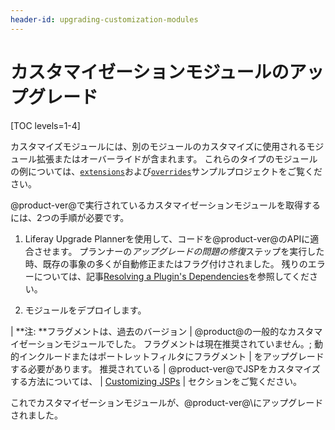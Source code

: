 ```yaml
---
header-id: upgrading-customization-modules
---
```


# カスタマイゼーションモジュールのアップグレード

[TOC levels=1-4]

カスタマイズモジュールには、別のモジュールのカスタマイズに使用されるモジュール拡張またはオーバーライドが含まれます。 これらのタイプのモジュールの例については、[`extensions`](https://github.com/liferay/liferay-blade-samples/tree/7.1/liferay-workspace/extensions)および[`overrides`](https://github.com/liferay/liferay-blade-samples/tree/7.1/liferay-workspace/overrides)サンプルプロジェクトをご覧ください。

@product-ver@で実行されているカスタマイゼーションモジュールを取得するには、2つの手順が必要です。

1.  Liferay Upgrade Plannerを使用して、コードを@product-ver@のAPIに適合させます。 プランナーの*アップグレードの問題の修復*ステップを実行した時、既存の事象の多くが自動修正またはフラグ付けされました。 残りのエラーについては、記事[Resolving a Plugin's Dependencies](/docs/7-1/tutorials/-/knowledge_base/t/resolving-a-plugins-dependencies)を参照してください。

2.  モジュールをデプロイします。

| **注: **フラグメントは、過去のバージョン | @product@の一般的なカスタマイゼーションモジュールでした。 フラグメントは現在推奨されていません。; 動的インクルードまたはポートレットフィルタにフラグメント | をアップグレードする必要があります。 推奨されている | @product-ver@でJSPをカスタマイズする方法については、 | [Customizing JSPs](/docs/7-1/tutorials/-/knowledge_base/t/customizing-jsps) | セクションをご覧ください。

これでカスタマイゼーションモジュールが、@product-ver@\にアップグレードされました。

